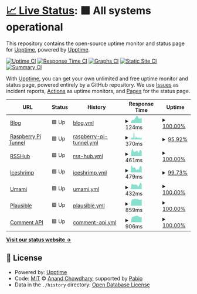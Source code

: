 # [📈 Live Status](https://status.l3zc.com): <!--live status--> **🟩 All systems operational**

This repository contains the open-source uptime monitor and status page for [Upptime](https://upptime.js.org), powered by [Upptime](https://github.com/upptime/upptime).

[![Uptime CI](https://github.com/powerfullz/upptime/workflows/Uptime%20CI/badge.svg)](https://github.com/powerfullz/upptime/actions?query=workflow%3A%22Uptime+CI%22)
[![Response Time CI](https://github.com/powerfullz/upptime/workflows/Response%20Time%20CI/badge.svg)](https://github.com/powerfullz/upptime/actions?query=workflow%3A%22Response+Time+CI%22)
[![Graphs CI](https://github.com/powerfullz/upptime/workflows/Graphs%20CI/badge.svg)](https://github.com/powerfullz/upptime/actions?query=workflow%3A%22Graphs+CI%22)
[![Static Site CI](https://github.com/powerfullz/upptime/workflows/Static%20Site%20CI/badge.svg)](https://github.com/powerfullz/upptime/actions?query=workflow%3A%22Static+Site+CI%22)
[![Summary CI](https://github.com/powerfullz/upptime/workflows/Summary%20CI/badge.svg)](https://github.com/powerfullz/upptime/actions?query=workflow%3A%22Summary+CI%22)

With [Upptime](https://upptime.js.org), you can get your own unlimited and free uptime monitor and status page, powered entirely by a GitHub repository. We use [Issues](https://github.com/upptime/upptime/issues) as incident reports, [Actions](https://github.com/powerfullz/upptime/actions) as uptime monitors, and [Pages](https://status.l3zc.com) for the status page.

<!--start: status pages-->
<!-- This summary is generated by Upptime (https://github.com/upptime/upptime) -->
<!-- Do not edit this manually, your changes will be overwritten -->
<!-- prettier-ignore -->
| URL | Status | History | Response Time | Uptime |
| --- | ------ | ------- | ------------- | ------ |
| <img alt="" src="https://icons.duckduckgo.com/ip3/blog.l3zc.com.ico" height="13"> [Blog](https://blog.l3zc.com) | 🟩 Up | [blog.yml](https://github.com/powerfullz/upptime/commits/HEAD/history/blog.yml) | <details><summary><img alt="Response time graph" src="./graphs/blog/response-time-week.png" height="20"> 124ms</summary><br><a href="https://status.l3zc.com/history/blog"><img alt="Response time 161" src="https://img.shields.io/endpoint?url=https%3A%2F%2Fraw.githubusercontent.com%2Fpowerfullz%2Fupptime%2FHEAD%2Fapi%2Fblog%2Fresponse-time.json"></a><br><a href="https://status.l3zc.com/history/blog"><img alt="24-hour response time 127" src="https://img.shields.io/endpoint?url=https%3A%2F%2Fraw.githubusercontent.com%2Fpowerfullz%2Fupptime%2FHEAD%2Fapi%2Fblog%2Fresponse-time-day.json"></a><br><a href="https://status.l3zc.com/history/blog"><img alt="7-day response time 124" src="https://img.shields.io/endpoint?url=https%3A%2F%2Fraw.githubusercontent.com%2Fpowerfullz%2Fupptime%2FHEAD%2Fapi%2Fblog%2Fresponse-time-week.json"></a><br><a href="https://status.l3zc.com/history/blog"><img alt="30-day response time 162" src="https://img.shields.io/endpoint?url=https%3A%2F%2Fraw.githubusercontent.com%2Fpowerfullz%2Fupptime%2FHEAD%2Fapi%2Fblog%2Fresponse-time-month.json"></a><br><a href="https://status.l3zc.com/history/blog"><img alt="1-year response time 161" src="https://img.shields.io/endpoint?url=https%3A%2F%2Fraw.githubusercontent.com%2Fpowerfullz%2Fupptime%2FHEAD%2Fapi%2Fblog%2Fresponse-time-year.json"></a></details> | <details><summary><a href="https://status.l3zc.com/history/blog">100.00%</a></summary><a href="https://status.l3zc.com/history/blog"><img alt="All-time uptime 100.00%" src="https://img.shields.io/endpoint?url=https%3A%2F%2Fraw.githubusercontent.com%2Fpowerfullz%2Fupptime%2FHEAD%2Fapi%2Fblog%2Fuptime.json"></a><br><a href="https://status.l3zc.com/history/blog"><img alt="24-hour uptime 100.00%" src="https://img.shields.io/endpoint?url=https%3A%2F%2Fraw.githubusercontent.com%2Fpowerfullz%2Fupptime%2FHEAD%2Fapi%2Fblog%2Fuptime-day.json"></a><br><a href="https://status.l3zc.com/history/blog"><img alt="7-day uptime 100.00%" src="https://img.shields.io/endpoint?url=https%3A%2F%2Fraw.githubusercontent.com%2Fpowerfullz%2Fupptime%2FHEAD%2Fapi%2Fblog%2Fuptime-week.json"></a><br><a href="https://status.l3zc.com/history/blog"><img alt="30-day uptime 100.00%" src="https://img.shields.io/endpoint?url=https%3A%2F%2Fraw.githubusercontent.com%2Fpowerfullz%2Fupptime%2FHEAD%2Fapi%2Fblog%2Fuptime-month.json"></a><br><a href="https://status.l3zc.com/history/blog"><img alt="1-year uptime 100.00%" src="https://img.shields.io/endpoint?url=https%3A%2F%2Fraw.githubusercontent.com%2Fpowerfullz%2Fupptime%2FHEAD%2Fapi%2Fblog%2Fuptime-year.json"></a></details>
| <img alt="" src="https://icons.duckduckgo.com/ip3/rpiblog.l3zc.com.ico" height="13"> [Raspberry Pi Tunnel](https://rpiblog.l3zc.com) | 🟩 Up | [raspberry-pi-tunnel.yml](https://github.com/powerfullz/upptime/commits/HEAD/history/raspberry-pi-tunnel.yml) | <details><summary><img alt="Response time graph" src="./graphs/raspberry-pi-tunnel/response-time-week.png" height="20"> 370ms</summary><br><a href="https://status.l3zc.com/history/raspberry-pi-tunnel"><img alt="Response time 409" src="https://img.shields.io/endpoint?url=https%3A%2F%2Fraw.githubusercontent.com%2Fpowerfullz%2Fupptime%2FHEAD%2Fapi%2Fraspberry-pi-tunnel%2Fresponse-time.json"></a><br><a href="https://status.l3zc.com/history/raspberry-pi-tunnel"><img alt="24-hour response time 327" src="https://img.shields.io/endpoint?url=https%3A%2F%2Fraw.githubusercontent.com%2Fpowerfullz%2Fupptime%2FHEAD%2Fapi%2Fraspberry-pi-tunnel%2Fresponse-time-day.json"></a><br><a href="https://status.l3zc.com/history/raspberry-pi-tunnel"><img alt="7-day response time 370" src="https://img.shields.io/endpoint?url=https%3A%2F%2Fraw.githubusercontent.com%2Fpowerfullz%2Fupptime%2FHEAD%2Fapi%2Fraspberry-pi-tunnel%2Fresponse-time-week.json"></a><br><a href="https://status.l3zc.com/history/raspberry-pi-tunnel"><img alt="30-day response time 393" src="https://img.shields.io/endpoint?url=https%3A%2F%2Fraw.githubusercontent.com%2Fpowerfullz%2Fupptime%2FHEAD%2Fapi%2Fraspberry-pi-tunnel%2Fresponse-time-month.json"></a><br><a href="https://status.l3zc.com/history/raspberry-pi-tunnel"><img alt="1-year response time 409" src="https://img.shields.io/endpoint?url=https%3A%2F%2Fraw.githubusercontent.com%2Fpowerfullz%2Fupptime%2FHEAD%2Fapi%2Fraspberry-pi-tunnel%2Fresponse-time-year.json"></a></details> | <details><summary><a href="https://status.l3zc.com/history/raspberry-pi-tunnel">95.92%</a></summary><a href="https://status.l3zc.com/history/raspberry-pi-tunnel"><img alt="All-time uptime 96.28%" src="https://img.shields.io/endpoint?url=https%3A%2F%2Fraw.githubusercontent.com%2Fpowerfullz%2Fupptime%2FHEAD%2Fapi%2Fraspberry-pi-tunnel%2Fuptime.json"></a><br><a href="https://status.l3zc.com/history/raspberry-pi-tunnel"><img alt="24-hour uptime 77.31%" src="https://img.shields.io/endpoint?url=https%3A%2F%2Fraw.githubusercontent.com%2Fpowerfullz%2Fupptime%2FHEAD%2Fapi%2Fraspberry-pi-tunnel%2Fuptime-day.json"></a><br><a href="https://status.l3zc.com/history/raspberry-pi-tunnel"><img alt="7-day uptime 95.92%" src="https://img.shields.io/endpoint?url=https%3A%2F%2Fraw.githubusercontent.com%2Fpowerfullz%2Fupptime%2FHEAD%2Fapi%2Fraspberry-pi-tunnel%2Fuptime-week.json"></a><br><a href="https://status.l3zc.com/history/raspberry-pi-tunnel"><img alt="30-day uptime 93.11%" src="https://img.shields.io/endpoint?url=https%3A%2F%2Fraw.githubusercontent.com%2Fpowerfullz%2Fupptime%2FHEAD%2Fapi%2Fraspberry-pi-tunnel%2Fuptime-month.json"></a><br><a href="https://status.l3zc.com/history/raspberry-pi-tunnel"><img alt="1-year uptime 96.28%" src="https://img.shields.io/endpoint?url=https%3A%2F%2Fraw.githubusercontent.com%2Fpowerfullz%2Fupptime%2FHEAD%2Fapi%2Fraspberry-pi-tunnel%2Fuptime-year.json"></a></details>
| <img alt="" src="https://icons.duckduckgo.com/ip3/rsshub.l3zc.com.ico" height="13"> [RSSHub](https://rsshub.l3zc.com) | 🟩 Up | [rss-hub.yml](https://github.com/powerfullz/upptime/commits/HEAD/history/rss-hub.yml) | <details><summary><img alt="Response time graph" src="./graphs/rss-hub/response-time-week.png" height="20"> 461ms</summary><br><a href="https://status.l3zc.com/history/rss-hub"><img alt="Response time 447" src="https://img.shields.io/endpoint?url=https%3A%2F%2Fraw.githubusercontent.com%2Fpowerfullz%2Fupptime%2FHEAD%2Fapi%2Frss-hub%2Fresponse-time.json"></a><br><a href="https://status.l3zc.com/history/rss-hub"><img alt="24-hour response time 410" src="https://img.shields.io/endpoint?url=https%3A%2F%2Fraw.githubusercontent.com%2Fpowerfullz%2Fupptime%2FHEAD%2Fapi%2Frss-hub%2Fresponse-time-day.json"></a><br><a href="https://status.l3zc.com/history/rss-hub"><img alt="7-day response time 461" src="https://img.shields.io/endpoint?url=https%3A%2F%2Fraw.githubusercontent.com%2Fpowerfullz%2Fupptime%2FHEAD%2Fapi%2Frss-hub%2Fresponse-time-week.json"></a><br><a href="https://status.l3zc.com/history/rss-hub"><img alt="30-day response time 479" src="https://img.shields.io/endpoint?url=https%3A%2F%2Fraw.githubusercontent.com%2Fpowerfullz%2Fupptime%2FHEAD%2Fapi%2Frss-hub%2Fresponse-time-month.json"></a><br><a href="https://status.l3zc.com/history/rss-hub"><img alt="1-year response time 447" src="https://img.shields.io/endpoint?url=https%3A%2F%2Fraw.githubusercontent.com%2Fpowerfullz%2Fupptime%2FHEAD%2Fapi%2Frss-hub%2Fresponse-time-year.json"></a></details> | <details><summary><a href="https://status.l3zc.com/history/rss-hub">100.00%</a></summary><a href="https://status.l3zc.com/history/rss-hub"><img alt="All-time uptime 99.20%" src="https://img.shields.io/endpoint?url=https%3A%2F%2Fraw.githubusercontent.com%2Fpowerfullz%2Fupptime%2FHEAD%2Fapi%2Frss-hub%2Fuptime.json"></a><br><a href="https://status.l3zc.com/history/rss-hub"><img alt="24-hour uptime 100.00%" src="https://img.shields.io/endpoint?url=https%3A%2F%2Fraw.githubusercontent.com%2Fpowerfullz%2Fupptime%2FHEAD%2Fapi%2Frss-hub%2Fuptime-day.json"></a><br><a href="https://status.l3zc.com/history/rss-hub"><img alt="7-day uptime 100.00%" src="https://img.shields.io/endpoint?url=https%3A%2F%2Fraw.githubusercontent.com%2Fpowerfullz%2Fupptime%2FHEAD%2Fapi%2Frss-hub%2Fuptime-week.json"></a><br><a href="https://status.l3zc.com/history/rss-hub"><img alt="30-day uptime 100.00%" src="https://img.shields.io/endpoint?url=https%3A%2F%2Fraw.githubusercontent.com%2Fpowerfullz%2Fupptime%2FHEAD%2Fapi%2Frss-hub%2Fuptime-month.json"></a><br><a href="https://status.l3zc.com/history/rss-hub"><img alt="1-year uptime 99.20%" src="https://img.shields.io/endpoint?url=https%3A%2F%2Fraw.githubusercontent.com%2Fpowerfullz%2Fupptime%2FHEAD%2Fapi%2Frss-hub%2Fuptime-year.json"></a></details>
| <img alt="" src="https://icons.duckduckgo.com/ip3/social.l3zc.com.ico" height="13"> [Iceshrimp](https://social.l3zc.com) | 🟩 Up | [iceshrimp.yml](https://github.com/powerfullz/upptime/commits/HEAD/history/iceshrimp.yml) | <details><summary><img alt="Response time graph" src="./graphs/iceshrimp/response-time-week.png" height="20"> 479ms</summary><br><a href="https://status.l3zc.com/history/iceshrimp"><img alt="Response time 485" src="https://img.shields.io/endpoint?url=https%3A%2F%2Fraw.githubusercontent.com%2Fpowerfullz%2Fupptime%2FHEAD%2Fapi%2Ficeshrimp%2Fresponse-time.json"></a><br><a href="https://status.l3zc.com/history/iceshrimp"><img alt="24-hour response time 472" src="https://img.shields.io/endpoint?url=https%3A%2F%2Fraw.githubusercontent.com%2Fpowerfullz%2Fupptime%2FHEAD%2Fapi%2Ficeshrimp%2Fresponse-time-day.json"></a><br><a href="https://status.l3zc.com/history/iceshrimp"><img alt="7-day response time 479" src="https://img.shields.io/endpoint?url=https%3A%2F%2Fraw.githubusercontent.com%2Fpowerfullz%2Fupptime%2FHEAD%2Fapi%2Ficeshrimp%2Fresponse-time-week.json"></a><br><a href="https://status.l3zc.com/history/iceshrimp"><img alt="30-day response time 561" src="https://img.shields.io/endpoint?url=https%3A%2F%2Fraw.githubusercontent.com%2Fpowerfullz%2Fupptime%2FHEAD%2Fapi%2Ficeshrimp%2Fresponse-time-month.json"></a><br><a href="https://status.l3zc.com/history/iceshrimp"><img alt="1-year response time 485" src="https://img.shields.io/endpoint?url=https%3A%2F%2Fraw.githubusercontent.com%2Fpowerfullz%2Fupptime%2FHEAD%2Fapi%2Ficeshrimp%2Fresponse-time-year.json"></a></details> | <details><summary><a href="https://status.l3zc.com/history/iceshrimp">99.73%</a></summary><a href="https://status.l3zc.com/history/iceshrimp"><img alt="All-time uptime 99.77%" src="https://img.shields.io/endpoint?url=https%3A%2F%2Fraw.githubusercontent.com%2Fpowerfullz%2Fupptime%2FHEAD%2Fapi%2Ficeshrimp%2Fuptime.json"></a><br><a href="https://status.l3zc.com/history/iceshrimp"><img alt="24-hour uptime 100.00%" src="https://img.shields.io/endpoint?url=https%3A%2F%2Fraw.githubusercontent.com%2Fpowerfullz%2Fupptime%2FHEAD%2Fapi%2Ficeshrimp%2Fuptime-day.json"></a><br><a href="https://status.l3zc.com/history/iceshrimp"><img alt="7-day uptime 99.73%" src="https://img.shields.io/endpoint?url=https%3A%2F%2Fraw.githubusercontent.com%2Fpowerfullz%2Fupptime%2FHEAD%2Fapi%2Ficeshrimp%2Fuptime-week.json"></a><br><a href="https://status.l3zc.com/history/iceshrimp"><img alt="30-day uptime 99.82%" src="https://img.shields.io/endpoint?url=https%3A%2F%2Fraw.githubusercontent.com%2Fpowerfullz%2Fupptime%2FHEAD%2Fapi%2Ficeshrimp%2Fuptime-month.json"></a><br><a href="https://status.l3zc.com/history/iceshrimp"><img alt="1-year uptime 99.77%" src="https://img.shields.io/endpoint?url=https%3A%2F%2Fraw.githubusercontent.com%2Fpowerfullz%2Fupptime%2FHEAD%2Fapi%2Ficeshrimp%2Fuptime-year.json"></a></details>
| <img alt="" src="https://icons.duckduckgo.com/ip3/analytics.l3zc.com.ico" height="13"> [Umami](https://analytics.l3zc.com) | 🟩 Up | [umami.yml](https://github.com/powerfullz/upptime/commits/HEAD/history/umami.yml) | <details><summary><img alt="Response time graph" src="./graphs/umami/response-time-week.png" height="20"> 432ms</summary><br><a href="https://status.l3zc.com/history/umami"><img alt="Response time 389" src="https://img.shields.io/endpoint?url=https%3A%2F%2Fraw.githubusercontent.com%2Fpowerfullz%2Fupptime%2FHEAD%2Fapi%2Fumami%2Fresponse-time.json"></a><br><a href="https://status.l3zc.com/history/umami"><img alt="24-hour response time 424" src="https://img.shields.io/endpoint?url=https%3A%2F%2Fraw.githubusercontent.com%2Fpowerfullz%2Fupptime%2FHEAD%2Fapi%2Fumami%2Fresponse-time-day.json"></a><br><a href="https://status.l3zc.com/history/umami"><img alt="7-day response time 432" src="https://img.shields.io/endpoint?url=https%3A%2F%2Fraw.githubusercontent.com%2Fpowerfullz%2Fupptime%2FHEAD%2Fapi%2Fumami%2Fresponse-time-week.json"></a><br><a href="https://status.l3zc.com/history/umami"><img alt="30-day response time 451" src="https://img.shields.io/endpoint?url=https%3A%2F%2Fraw.githubusercontent.com%2Fpowerfullz%2Fupptime%2FHEAD%2Fapi%2Fumami%2Fresponse-time-month.json"></a><br><a href="https://status.l3zc.com/history/umami"><img alt="1-year response time 389" src="https://img.shields.io/endpoint?url=https%3A%2F%2Fraw.githubusercontent.com%2Fpowerfullz%2Fupptime%2FHEAD%2Fapi%2Fumami%2Fresponse-time-year.json"></a></details> | <details><summary><a href="https://status.l3zc.com/history/umami">100.00%</a></summary><a href="https://status.l3zc.com/history/umami"><img alt="All-time uptime 99.95%" src="https://img.shields.io/endpoint?url=https%3A%2F%2Fraw.githubusercontent.com%2Fpowerfullz%2Fupptime%2FHEAD%2Fapi%2Fumami%2Fuptime.json"></a><br><a href="https://status.l3zc.com/history/umami"><img alt="24-hour uptime 100.00%" src="https://img.shields.io/endpoint?url=https%3A%2F%2Fraw.githubusercontent.com%2Fpowerfullz%2Fupptime%2FHEAD%2Fapi%2Fumami%2Fuptime-day.json"></a><br><a href="https://status.l3zc.com/history/umami"><img alt="7-day uptime 100.00%" src="https://img.shields.io/endpoint?url=https%3A%2F%2Fraw.githubusercontent.com%2Fpowerfullz%2Fupptime%2FHEAD%2Fapi%2Fumami%2Fuptime-week.json"></a><br><a href="https://status.l3zc.com/history/umami"><img alt="30-day uptime 100.00%" src="https://img.shields.io/endpoint?url=https%3A%2F%2Fraw.githubusercontent.com%2Fpowerfullz%2Fupptime%2FHEAD%2Fapi%2Fumami%2Fuptime-month.json"></a><br><a href="https://status.l3zc.com/history/umami"><img alt="1-year uptime 99.95%" src="https://img.shields.io/endpoint?url=https%3A%2F%2Fraw.githubusercontent.com%2Fpowerfullz%2Fupptime%2FHEAD%2Fapi%2Fumami%2Fuptime-year.json"></a></details>
| <img alt="" src="https://icons.duckduckgo.com/ip3/analytics.nightcity.pub.ico" height="13"> [Plausible](https://analytics.nightcity.pub) | 🟩 Up | [plausible.yml](https://github.com/powerfullz/upptime/commits/HEAD/history/plausible.yml) | <details><summary><img alt="Response time graph" src="./graphs/plausible/response-time-week.png" height="20"> 859ms</summary><br><a href="https://status.l3zc.com/history/plausible"><img alt="Response time 881" src="https://img.shields.io/endpoint?url=https%3A%2F%2Fraw.githubusercontent.com%2Fpowerfullz%2Fupptime%2FHEAD%2Fapi%2Fplausible%2Fresponse-time.json"></a><br><a href="https://status.l3zc.com/history/plausible"><img alt="24-hour response time 885" src="https://img.shields.io/endpoint?url=https%3A%2F%2Fraw.githubusercontent.com%2Fpowerfullz%2Fupptime%2FHEAD%2Fapi%2Fplausible%2Fresponse-time-day.json"></a><br><a href="https://status.l3zc.com/history/plausible"><img alt="7-day response time 859" src="https://img.shields.io/endpoint?url=https%3A%2F%2Fraw.githubusercontent.com%2Fpowerfullz%2Fupptime%2FHEAD%2Fapi%2Fplausible%2Fresponse-time-week.json"></a><br><a href="https://status.l3zc.com/history/plausible"><img alt="30-day response time 847" src="https://img.shields.io/endpoint?url=https%3A%2F%2Fraw.githubusercontent.com%2Fpowerfullz%2Fupptime%2FHEAD%2Fapi%2Fplausible%2Fresponse-time-month.json"></a><br><a href="https://status.l3zc.com/history/plausible"><img alt="1-year response time 881" src="https://img.shields.io/endpoint?url=https%3A%2F%2Fraw.githubusercontent.com%2Fpowerfullz%2Fupptime%2FHEAD%2Fapi%2Fplausible%2Fresponse-time-year.json"></a></details> | <details><summary><a href="https://status.l3zc.com/history/plausible">100.00%</a></summary><a href="https://status.l3zc.com/history/plausible"><img alt="All-time uptime 99.96%" src="https://img.shields.io/endpoint?url=https%3A%2F%2Fraw.githubusercontent.com%2Fpowerfullz%2Fupptime%2FHEAD%2Fapi%2Fplausible%2Fuptime.json"></a><br><a href="https://status.l3zc.com/history/plausible"><img alt="24-hour uptime 100.00%" src="https://img.shields.io/endpoint?url=https%3A%2F%2Fraw.githubusercontent.com%2Fpowerfullz%2Fupptime%2FHEAD%2Fapi%2Fplausible%2Fuptime-day.json"></a><br><a href="https://status.l3zc.com/history/plausible"><img alt="7-day uptime 100.00%" src="https://img.shields.io/endpoint?url=https%3A%2F%2Fraw.githubusercontent.com%2Fpowerfullz%2Fupptime%2FHEAD%2Fapi%2Fplausible%2Fuptime-week.json"></a><br><a href="https://status.l3zc.com/history/plausible"><img alt="30-day uptime 99.92%" src="https://img.shields.io/endpoint?url=https%3A%2F%2Fraw.githubusercontent.com%2Fpowerfullz%2Fupptime%2FHEAD%2Fapi%2Fplausible%2Fuptime-month.json"></a><br><a href="https://status.l3zc.com/history/plausible"><img alt="1-year uptime 99.96%" src="https://img.shields.io/endpoint?url=https%3A%2F%2Fraw.githubusercontent.com%2Fpowerfullz%2Fupptime%2FHEAD%2Fapi%2Fplausible%2Fuptime-year.json"></a></details>
| <img alt="" src="https://icons.duckduckgo.com/ip3/commentapi.nightcity.pub.ico" height="13"> [Comment API](https://commentapi.nightcity.pub) | 🟩 Up | [comment-api.yml](https://github.com/powerfullz/upptime/commits/HEAD/history/comment-api.yml) | <details><summary><img alt="Response time graph" src="./graphs/comment-api/response-time-week.png" height="20"> 906ms</summary><br><a href="https://status.l3zc.com/history/comment-api"><img alt="Response time 911" src="https://img.shields.io/endpoint?url=https%3A%2F%2Fraw.githubusercontent.com%2Fpowerfullz%2Fupptime%2FHEAD%2Fapi%2Fcomment-api%2Fresponse-time.json"></a><br><a href="https://status.l3zc.com/history/comment-api"><img alt="24-hour response time 837" src="https://img.shields.io/endpoint?url=https%3A%2F%2Fraw.githubusercontent.com%2Fpowerfullz%2Fupptime%2FHEAD%2Fapi%2Fcomment-api%2Fresponse-time-day.json"></a><br><a href="https://status.l3zc.com/history/comment-api"><img alt="7-day response time 906" src="https://img.shields.io/endpoint?url=https%3A%2F%2Fraw.githubusercontent.com%2Fpowerfullz%2Fupptime%2FHEAD%2Fapi%2Fcomment-api%2Fresponse-time-week.json"></a><br><a href="https://status.l3zc.com/history/comment-api"><img alt="30-day response time 888" src="https://img.shields.io/endpoint?url=https%3A%2F%2Fraw.githubusercontent.com%2Fpowerfullz%2Fupptime%2FHEAD%2Fapi%2Fcomment-api%2Fresponse-time-month.json"></a><br><a href="https://status.l3zc.com/history/comment-api"><img alt="1-year response time 911" src="https://img.shields.io/endpoint?url=https%3A%2F%2Fraw.githubusercontent.com%2Fpowerfullz%2Fupptime%2FHEAD%2Fapi%2Fcomment-api%2Fresponse-time-year.json"></a></details> | <details><summary><a href="https://status.l3zc.com/history/comment-api">100.00%</a></summary><a href="https://status.l3zc.com/history/comment-api"><img alt="All-time uptime 99.96%" src="https://img.shields.io/endpoint?url=https%3A%2F%2Fraw.githubusercontent.com%2Fpowerfullz%2Fupptime%2FHEAD%2Fapi%2Fcomment-api%2Fuptime.json"></a><br><a href="https://status.l3zc.com/history/comment-api"><img alt="24-hour uptime 100.00%" src="https://img.shields.io/endpoint?url=https%3A%2F%2Fraw.githubusercontent.com%2Fpowerfullz%2Fupptime%2FHEAD%2Fapi%2Fcomment-api%2Fuptime-day.json"></a><br><a href="https://status.l3zc.com/history/comment-api"><img alt="7-day uptime 100.00%" src="https://img.shields.io/endpoint?url=https%3A%2F%2Fraw.githubusercontent.com%2Fpowerfullz%2Fupptime%2FHEAD%2Fapi%2Fcomment-api%2Fuptime-week.json"></a><br><a href="https://status.l3zc.com/history/comment-api"><img alt="30-day uptime 99.92%" src="https://img.shields.io/endpoint?url=https%3A%2F%2Fraw.githubusercontent.com%2Fpowerfullz%2Fupptime%2FHEAD%2Fapi%2Fcomment-api%2Fuptime-month.json"></a><br><a href="https://status.l3zc.com/history/comment-api"><img alt="1-year uptime 99.96%" src="https://img.shields.io/endpoint?url=https%3A%2F%2Fraw.githubusercontent.com%2Fpowerfullz%2Fupptime%2FHEAD%2Fapi%2Fcomment-api%2Fuptime-year.json"></a></details>

<!--end: status pages-->

[**Visit our status website →**](https://status.l3zc.com)

## 📄 License

- Powered by: [Upptime](https://github.com/upptime/upptime)
- Code: [MIT](./LICENSE) © [Anand Chowdhary](https://anandchowdhary.com), supported by [Pabio](https://pabio.com)
- Data in the `./history` directory: [Open Database License](https://opendatacommons.org/licenses/odbl/1-0/)
